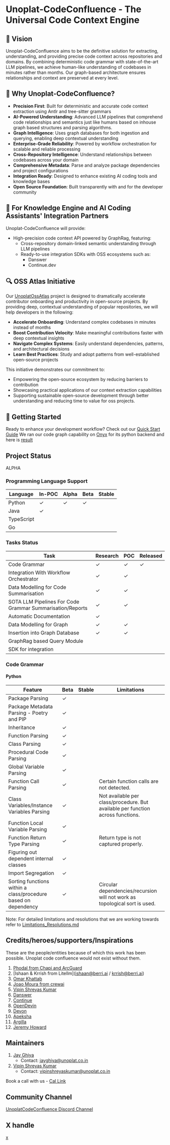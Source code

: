 # Unoplat-CodeConfluence - The Universal Code Context Engine

## 🎯 Vision

Unoplat-CodeConfluence aims to be the definitive solution for extracting, understanding, and providing precise code context across repositories and domains. By combining deterministic code grammar with state-of-the-art LLM pipelines, we achieve human-like understanding of codebases in minutes rather than months. Our graph-based architecture ensures relationships and context are preserved at every level.

## 🌟 Why Unoplat-CodeConfluence?

- **Precision First**: Built for deterministic and accurate code context extraction using Antlr and tree-sitter grammars
- **AI-Powered Understanding**: Advanced LLM pipelines that comprehend code relationships and semantics just like humans based on inhouse graph based structures and parsing algorithms.
- **Graph Intelligence**: Uses graph databases for both ingestion and querying, enabling deep contextual understanding
- **Enterprise-Grade Reliability**: Powered by workflow orchestration for scalable and reliable processing
- **Cross-Repository Intelligence**: Understand relationships between codebases across your domain
- **Comprehensive Metadata**: Parse and analyze package dependencies and project configurations
- **Integration Ready**: Designed to enhance existing AI coding tools and knowledge bases
- **Open Source Foundation**: Built transparently with and for the developer community


## 🤝 For Knowledge Engine and AI  Coding Assistants' Integration Partners

 Unoplat-CodeConfluence will provide:

- High-precision code context API powered by GraphRag, featuring:
  - Cross-repository domain-linked semantic understanding through LLM pipelines
  - Ready-to-use integration SDKs with OSS ecosystems such as:
    - Danswer
    - Continue.dev

## 🔍 OSS Atlas Initiative

Our [UnoplatOssAtlas](https://github.com/unoplat/unoplat-oss-atlas/tree/main) project is designed to dramatically accelerate contributor onboarding and productivity in open-source projects. By providing deep, contextual understanding of popular repositories, we will help developers in the following:

- **Accelerate Onboarding**: Understand complex codebases in minutes instead of months
- **Boost Contribution Velocity**: Make meaningful contributions faster with deep contextual insights
- **Navigate Complex Systems**: Easily understand dependencies, patterns, and architectural decisions
- **Learn Best Practices**: Study and adopt patterns from well-established open-source projects

This initiative demonstrates our commitment to:

- Empowering the open-source ecosystem by reducing barriers to contribution
- Showcasing practical applications of our context extraction capabilities
- Supporting sustainable open-source development through better understanding and reducing time to value for oss projects.

## 🚀 Getting Started

Ready to enhance your development workflow? 
Check out our [Quick Start Guide](https://unoplat.github.io/unoplat-code-confluence/docs/quickstart/how-to-run) 
We ran our code graph capability on [Onyx](https://github.com/onyx-dot-app/onyx) for its python backend and here is 
[result](https://github.com/unoplat/unoplat-oss-atlas/blob/main/danswer/onyx_code_grammar_graph.json) 

## Project Status

ALPHA

### Programming Language Support

| Language | In-POC | Alpha | Beta | Stable |
|----------|---------|-------|------|---------|
| Python   | ✓       | ✓     | ✓    |         |
| Java     | ✓       |       |      |         |
| TypeScript |       |       |      |         |
| Go       |       |       |      |         |

### Tasks Status

| Task                                  | Research | POC | Released |
|---------------------------------------|----------|-----|----------|
| Code Grammar                          | ✓        | ✓   | ✓        |
| Integration With Workflow Orchestrator | ✓        | ✓   |          |
| Data Modelling for Code Summarisation | ✓        | ✓   |          |
| SOTA LLM Pipelines For Code Grammar Summarisation/Reports       | ✓        | ✓   |          |
| Automatic Documentation       | ✓        |    |          |
| Data Modelling for Graph             | ✓        | ✓   |          |
| Insertion into Graph Database                   | ✓        | ✓   |          |
| GraphRag based Query Module                  |         |    |          |
| SDK for integration                   |         |    |          |


### Code Grammar

#### Python

| Feature                          | Beta | Stable | Limitations |
|----------------------------------|------|---------|-------------|
| Package Parsing                  | ✓    |        |             |
| Package Metadata Parsing - Poetry and PIP | ✓    |        |             |
| Inheritance                      | ✓    |        |             |
| Function Parsing                 | ✓    |        |             |
| Class Parsing                    | ✓    |        |             |
| Procedural Code Parsing          | ✓    |        |             |
| Global Variable Parsing          | ✓    |        |             |
| Function Call Parsing            | ✓    |        | Certain function calls are not detected. |
| Class Variables/Instance Variables Parsing          | ✓    |        |Not available per class/procedure.  But available per function across functions.             |
| Function Local Variable Parsing  | ✓    |        |             |
| Function Return Type Parsing     | ✓    |        | Return type is not captured properly. |
| Figuring out dependent internal classes | ✓    |        |             |
| Import Segregation              | ✓    |        |             |
| Sorting functions within a class/procedure based on dependency | ✓    |        | Circular dependencies/recursion will not work as topological sort is used. |

Note: For detailed limitations and resolutions that we are working towards refer to [Limitations_Resolutions.md](Limitations_Resolutions.md)


## Credits/heroes/supporters/Inspirations

These are the people/entities because of which this work has been possible. Unoplat code confluence would not exist without them.
1. [Phodal from Chapi and ArcGuard](https://github.com/phodal)
2. [Ishaan & Krrish from Litellm](ishaan@berri.ai / krrish@berri.ai)
3. [Omar Khattab](https://omarkhattab.com/)
3. [Joao Moura from crewai](https://github.com/joaomdmoura)
4. [Vipin Shreyas Kumar](https://github.com/vipinshreyaskumar)
5. [Danswer](https://www.danswer.ai/)
6. [Continue](https://www.continue.dev/)
7. [OpenDevin](https://github.com/OpenDevin/OpenDevin)
8. [Devon](https://github.com/entropy-research/Devon)
7. [Apeksha](https://github.com/apekshamehta)
8. [Argilla](https://argilla.io/)
9. [Jeremy Howard](https://www.linkedin.com/in/howardjeremy)

## Maintainers

1. [Jay Ghiya](https://github.com/JayGhiya)
    - Contact: jayghiya@unoplat.co.in
2. [Vipin Shreyas Kumar](https://github.com/vipinshreyaskumar)
    - Contact: vipinshreyaskumar@unoplat.co.in
  
Book a call with us - [Cal Link](https://cal.com/jay-ghiya/15min)
  
## Community Channel

[UnoplatCodeConfluence Discord Channel](https://discord.com/channels/1131597983058755675/1169968780953260106) 
  
## X handle
[x](https://x.com/unoplatio)

